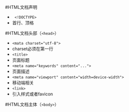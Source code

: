 #HTML文档声明
* ` <!DOCTYPE>`
 * 首行、顶格

#HTML文档头部（`<head>`）
* `<mata charset="utf-8">`
 * charset必须在第一行
* `<title>`
 * 页面标题
* `<meta name="keywords" content="...">`
 * 页面描述
* `<meta name="viewport" content="width=device-width">`
 * 移动端相关
* `<link>`
 * 引入样式或者favicon

#HTML文档主体（`<body>`）
